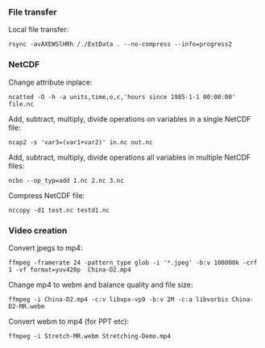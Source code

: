 ### File transfer

Local file transfer:
```
rsync -avAXEWSlHRh /./ExtData . --no-compress --info=progress2
```

### NetCDF

Change attribute inplace:
```
ncatted -O -h -a units,time,o,c,'hours since 1985-1-1 00:00:00' file.nc
```

Add, subtract, multiply, divide operations on variables in a single NetCDF file:
```
ncap2 -s 'var3=(var1+var2)' in.nc out.nc
```

Add, subtract, multiply, divide operations all variables in multiple NetCDF files:
```
ncbo --op_typ=add 1.nc 2.nc 3.nc
```

Compress NetCDF file:
```
nccopy -d1 test.nc testd1.nc
```

### Video creation

Convert jpegs to mp4:
```
ffmpeg -framerate 24 -pattern_type glob -i '*.jpeg' -b:v 100000k -crf 1 -vf format=yuv420p  China-D2.mp4
```

Change mp4 to webm and balance quality and file size:
```
ffmpeg -i China-D2.mp4 -c:v libvpx-vp9 -b:v 2M -c:a libvorbis China-D2-MR.webm
```

Convert webm to mp4 (for PPT etc):
```
ffmpeg -i Stretch-MR.webm Stretching-Demo.mp4
```
